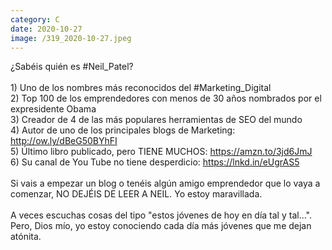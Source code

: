 ```yaml
--- 
category: C 
date: 2020-10-27 
image: /319_2020-10-27.jpeg 
--- 
```


¿Sabéis quién es #Neil_Patel? <br><br>1) Uno de los nombres más reconocidos del #Marketing_Digital<br>2) Top 100 de los emprendedores con menos de 30 años nombrados por el expresidente Obama<br>3) Creador de 4 de las más populares herramientas de SEO del mundo<br>4) Autor de uno de los principales blogs de Marketing: http://ow.ly/dBeG50BYhFI<br>5) Último libro publicado, pero TIENE MUCHOS: https://amzn.to/3jd6JmJ <br>6) Su canal de You Tube no tiene desperdicio: https://lnkd.in/eUgrAS5<br><br>Si vais a empezar un blog o tenéis algún amigo emprendedor que lo vaya a comenzar, NO DEJÉIS DE LEER A NEIL. Yo estoy maravillada.<br><br>A veces escuchas cosas del tipo "estos jóvenes de hoy en día tal y tal...". Pero, Dios mío, yo estoy conociendo cada día más jóvenes que me dejan atónita.